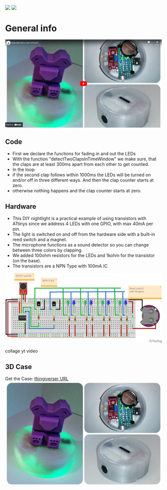 <img src="https://img.shields.io/badge/-ATtiny%20Project-blue.svg?&amp;style=flat-square&amp" style="max-width: 100%;"> <img src="https://img.shields.io/badge/-PlattformIO-orange.svg?&amp;style=flat-square&amp" style="max-width: 100%;">


# General info
[![Watch the video](https://github.com/pixelEDI/attiny_lightbase/blob/main/nightlight_youtube.jpg)](https://www.youtube.com/watch?v=XIh21eYYatw)

## Code
- First we declare the functions for fading in and out the LEDs
- With the function "detectTwoClapsInTimeWindow" we make sure, that the claps are at least 300ms apart from each other to get counted.
- In the loop: 
- if the second clap follows within 1000ms the LEDs will be turned on and/or off in three different ways. And then the clap counter starts at zero.
- otherwise nothing happens and the clap counter starts at zero.


## Hardware
- This DIY nightlight is a practical example of using transistors with ATtinys since we address 4 LEDs with one GPIO, with max 40mA per pin.
- The light is switched on and off from the hardware side with a built-in reed switch and a magnet.
- The microphone functions as a sound detector so you can change between three colors by clapping. 
- We added 100ohm resistors for the LEDs and 1kohm for the transistor (on the base).
- The transistors are a NPN Type with 100mA IC

![Verdrahtung](https://github.com/pixelEDI/attiny_lightbase/blob/acee0ae0a8cb3ad401b295703366edbd02c3874a/Wiring_lightBase.jpg)


collage 
yt video

## 3D Case
Get the Case:  [thingiverser URL](https://www.thingiverse.com/thing:5427689)
![Case](https://github.com/pixelEDI/attiny_lightbase/blob/main/lightbase_resize.jpg)
